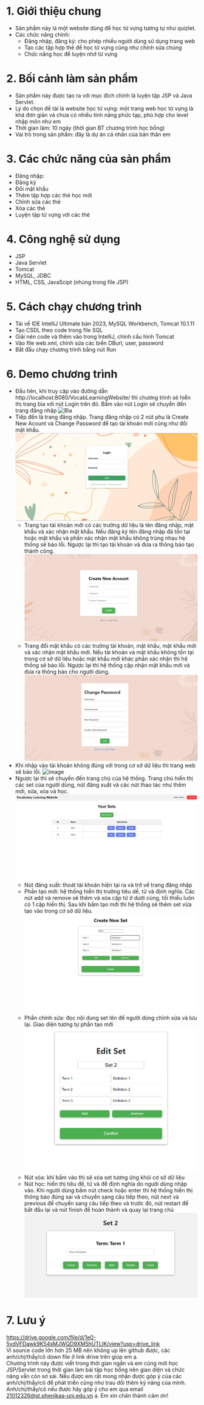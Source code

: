 # 1. Giới thiệu chung
- Sản phẩm này là một website dùng để học từ vựng tương tự như quizlet.
- Các chức năng chính:
  + Đăng nhập, đăng ký: cho phép nhiều người dùng sử dụng trang web
  + Tạo các tập hợp thẻ để học từ vựng cũng như chỉnh sửa chúng
  + Chức năng học để luyện nhớ từ vựng

# 2. Bối cảnh làm sản phẩm
- Sản phẩm này được tạo ra với mục đích chính là luyện tập JSP và Java Servlet.
- Lý do chọn đề tài là website học từ vựng: một trang web học từ vựng là khá đơn giản và chưa có nhiều tính năng phức tạp, phù hợp cho level nhập môn như em
- Thời gian làm: 10 ngày (thời gian BT chương trình học bổng)
- Vai trò trong sản phẩm: đây là dự án cá nhân của bản thân em

# 3. Các chức năng của sản phẩm
- Đăng nhập: 
- Đăng ký
- Đổi mật khẩu
- Thêm tập hợp các thẻ học mới
- Chỉnh sửa các thẻ
- Xóa các thẻ
- Luyện tập từ vựng với các thẻ

# 4. Công nghệ sử dụng
- JSP
- Java Servlet
- Tomcat
- MySQL, JDBC
- HTML, CSS, JavaScipt (nhúng trong file JSP)

# 5. Cách chạy chương trình
- Tải về IDE IntelliJ Ultimate bản 2023, MySQL Workbench, Tomcat 10.1.11
- Tạo CSDL theo code trong file SQL
- Giải nén code và thêm vào trong IntelliJ, chỉnh cấu hình Tomcat
- Vào file web.xml, chỉnh sửa các biến DBurl, user, password
- Bắt đầu chạy chương trình bằng nút Run

# 6. Demo chương trình
- Đầu tiên, khi truy cập vào đường dẫn http://localhost:8080/VocabLearningWebsite/ thì chương trình sẽ hiển thị trang bìa với nút Login trên đó. Bấm vào nút Login sẽ chuyển đến trang đăng nhập
![Bìa](/Bìa.png)
- Tiếp đến là trang đăng nhập. Trang đăng nhập có 2 nút phụ là Create New Acount và Change Password để tạo tài khoản mới cũng như đổi mật khẩu.
![Login](/Login.png)
  - Trang tạo tài khoản mới có các trường dữ liệu là tên đăng nhập, mật khẩu và xác nhận mật khẩu. Nếu đăng ký tên đăng nhập đã tồn tại hoặc mật khẩu và phần xác nhận mật khẩu không trùng nhau hệ thống sẽ báo lỗi. Ngược lại thì tạo tài khoản và đưa ra thông báo tạo thành công.
![Register](/createAccount.png)
  - Trang đổi mật khẩu có các trường tài khoản, mật khẩu, mật khẩu mới và xác nhận mật khẩu mới. Nếu tài khoản và mật khẩu không tồn tại trong cơ sở dữ liệu hoặc mật khẩu mới khác phần xác nhận thì hệ thống sẽ báo lỗi. Ngược lại thì hệ thống cập nhận mật khẩu mới và đưa ra thông báo cho người dùng.
![ChangePass](changePass.png)
- Khi nhập vào tài khoản không đúng với trong cơ sở dữ liệu thì trang web sẽ báo lỗi. 
![image](https://github.com/vitonguyen503/VocabLearningWeb/assets/89469683/0276a087-6228-499a-ab4a-2f6ca3fae23c)
- Ngược lại thì sẽ chuyển đến trang chủ của hệ thống. Trang chủ hiển thị các set của người dùng, nút đăng xuất và các nút thao tác như thêm mới, sửa, xóa và học.
![Home](homePage.png)
  - Nút đăng xuất: thoát tài khoản hiện tại ra và trở về trang đăng nhập
  - Phần tạo mới: hệ thống hiển thị trường tiêu dề, từ và định nghĩa. Các nút add và remove sẽ thêm và xóa cặp từ ở dưới cùng, tối thiểu luôn có 1 cặp hiển thị. Sau khi bấm tạo mới thì hệ thống sẽ thêm set vừa tạo vào trong cơ sở dữ liệu.
    ![Add](createNewSet.png)
  - Phần chỉnh sửa: đọc nội dung set lên để người dùng chỉnh sửa và lưu lại. Giao diện tương tự phần tạo mới
     ![Edit](editSet.png)
  - Nút xóa: khi bấm vào thì sẽ xóa set tương ứng khỏi cơ sở dữ liệu
  - Nút học: hiển thị tiêu đề, từ và để định nghĩa do người dùng nhập vào. Khi người dùng bấm nút check hoặc enter thì hệ thống hiển thị thông báo đúng sai và chuyển sang câu tiếp theo, nút next và previous để chuyển sang câu tiếp theo và trước đó, nút restart để bắt đầu lại và nút finish để hoàn thành và quay lại trang chủ
    ![Study](study.png)

# 7. Lưu ý
https://drive.google.com/file/d/1e0-5vdVFDawk9K54sMJWQD9XM5hUTLIK/view?usp=drive_link    
Vì source code lớn hơn 25 MB nên không up lên github được, các anh/chị/thầy/cô down file ở link drive trên giúp em ạ.   
Chương trình này được viết trong thời gian ngắn và em cũng mới học JSP/Servlet trong thời gian làm bài tập học bổng nên giao diện và chức năng vẫn còn sơ sài. Nếu được em rất mong nhận được góp ý của các anh/chị/thầy/cô để phát triển cũng như trau dồi thêm kỹ năng của mình. Anh/chị/thầy/cô nếu được hãy góp ý cho em qua email 21012326@st.phenikaa-uni.edu.vn ạ. Em xin chân thành cảm ơn!
